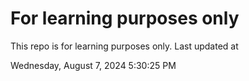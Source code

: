 # For learning purposes only
This repo is for learning purposes only.
Last updated at

Wednesday, August 7, 2024 5:30:25 PM

